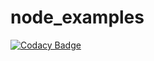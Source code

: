 # node_examples
[![Codacy Badge](https://api.codacy.com/project/badge/Grade/37e7228e97c647278f412d17da9b04e8)](https://app.codacy.com/app/luisandia/node_examples?utm_source=github.com&utm_medium=referral&utm_content=luisandia/node_examples&utm_campaign=Badge_Grade_Dashboard)